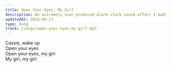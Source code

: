 ```yaml
---
title: Open Your Eyes, My Girl
description: An extremely over-produced alarm clock sound effect I made for my Wife that made me hate the sound of my own voice after hearing it over and over.
updatedAt: 2014-05-11
type: Song
track: /songs/open-your-eyes-my-girl.mp3
---
```


Cassie, wake up<br>
Open your eyes<br>
Open your eyes, my girl<br>
My girl, my girl
